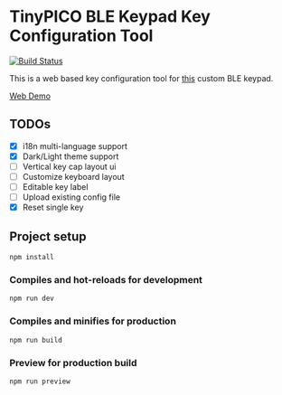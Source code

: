# TinyPICO BLE Keypad Key Configuration Tool

[![Build Status](https://app.travis-ci.com/DriftKingTW/TinyPICO-BLE-Keypad-Key-Configuration-Tool.svg?branch=master)](https://app.travis-ci.com/DriftKingTW/TinyPICO-BLE-Keypad-Key-Configuration-Tool)

This is a web based key configuration tool for [this](https://github.com/DriftKingTW/TinyPICO-BLE-Keypad) custom BLE keypad.

[Web Demo](https://github.com/DriftKingTW/TinyPICO-BLE-Keypad-Key-Configuration-Tool)

## TODOs

- [x] i18n multi-language support
- [x] Dark/Light theme support
- [ ] Vertical key cap layout ui
- [ ] Customize keyboard layout
- [ ] Editable key label
- [ ] Upload existing config file
- [x] Reset single key

## Project setup

```shell
npm install
```

### Compiles and hot-reloads for development

```shell
npm run dev
```

### Compiles and minifies for production

```shell
npm run build
```

### Preview for production build

```shell
npm run preview
```
